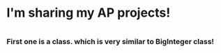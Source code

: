 <h1>I'm sharing my AP projects!<h1>  
<h3>First one is a class. which is very similar to BigInteger class!<h3>
